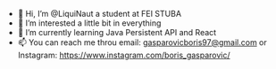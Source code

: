 - 👋 Hi, I’m @LiquiNaut a student at FEI STUBA 
- 👀 I’m interested a little bit in everything
- 🌱 I’m currently learning Java Persistent API and React
- 📫 You can reach me throu email: gasparovicboris97@gmail.com or Instagram: https://www.instagram.com/boris_gasparovic/

<!---
LiquiNaut/LiquiNaut is a ✨ special ✨ repository because its `README.md` (this file) appears on your GitHub profile.
You can click the Preview link to take a look at your changes.
--->
